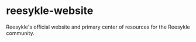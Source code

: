 # reesykle-website
Reesykle's official website and primary center of resources for the Reesykle community. 
